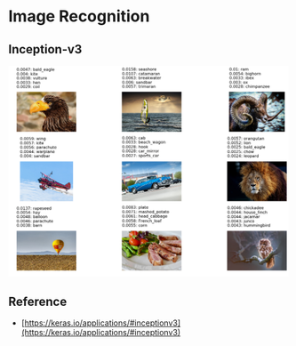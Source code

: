 # Image Recognition

## Inception-v3
![](images/results.png)


## Reference
* [https://keras.io/applications/#inceptionv3](https://keras.io/applications/#inceptionv3)